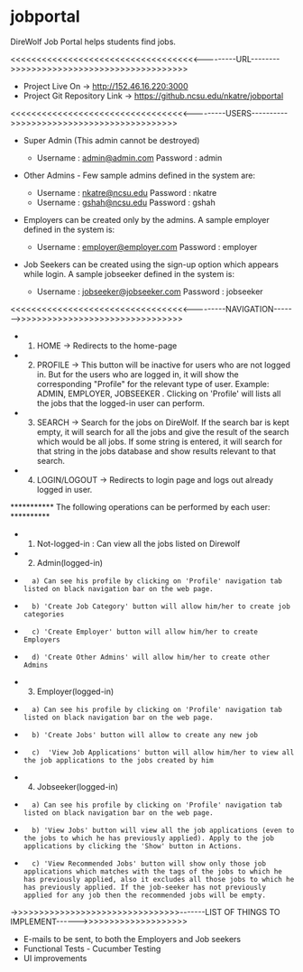 jobportal
=========

DireWolf Job Portal helps students find jobs.

<<<<<<<<<<<<<<<<<<<<<<<<<<<<<<<<<<<<---------URL-------->>>>>>>>>>>>>>>>>>>>>>>>>>>>>>>>>>
- Project Live On -> http://152.46.16.220:3000
- Project Git Repository Link ->  https://github.ncsu.edu/nkatre/jobportal

<<<<<<<<<<<<<<<<<<<<<<<<<<<<<<<<<<---------USERS---------->>>>>>>>>>>>>>>>>>>>>>>>>>>>>>>>
- Super Admin (This admin cannot be destroyed) 
  - Username : admin@admin.com Password : admin

- Other Admins - Few sample admins defined in the system are:
  - Username : nkatre@ncsu.edu Password : nkatre 
  - Username : gshah@ncsu.edu Password : gshah 

- Employers can be created only by the admins. A sample employer defined in the system is:
  - Username : employer@employer.com Password : employer 

- Job Seekers can be created using the sign-up option which appears while login. A sample jobseeker defined in the system is:
  - Username : jobseeker@jobseeker.com Password : jobseeker
 

<<<<<<<<<<<<<<<<<<<<<<<<<<<<<<<<<<---------NAVIGATION------->>>>>>>>>>>>>>>>>>>>>>>>>>>>>>>>

- 1) HOME -> Redirects to the home-page
- 2) PROFILE -> This button will be inactive for users who are not logged in.
   But for the users who are logged in, it will show the corresponding "Profile" for the relevant type of user.
   Example: ADMIN, EMPLOYER, JOBSEEKER . Clicking on 'Profile' will lists all the jobs that the logged-in user can perform.
- 3) SEARCH -> Search for the jobs on DireWolf. If the search bar is kept empty, it will search for all the jobs and give the result of the search which would be all jobs.
   If some string is entered, it will search for that string in the jobs database and show results relevant to that search.
- 4) LOGIN/LOGOUT -> Redirects to login page and logs out already logged in user.

*********** The following operations can be performed by each user: **********

- 1) Not-logged-in : Can view all the jobs listed on Direwolf
- 2) Admin(logged-in)
 -       a) Can see his profile by clicking on 'Profile' navigation tab listed on black navigation bar on the web page.
 -       b) 'Create Job Category' button will allow him/her to create job categories
 -       c) 'Create Employer' button will allow him/her to create Employers
 -       d) 'Create Other Admins' will allow him/her to create other Admins
- 3) Employer(logged-in)
 -       a) Can see his profile by clicking on 'Profile' navigation tab listed on black navigation bar on the web page.
 -       b) 'Create Jobs' button will allow to create any new job
 -       c)  'View Job Applications' button will allow him/her to view all the job applications to the jobs created by him
- 4) Jobseeker(logged-in)
 -       a) Can see his profile by clicking on 'Profile' navigation tab listed on black navigation bar on the web page.
 -       b) 'View Jobs' button will view all the job applications (even to the jobs to which he has previously applied). Apply to the job applications by clicking the 'Show' button in Actions.
 -       c) 'View Recommended Jobs' button will show only those job applications which matches with the tags of the jobs to which he has previously applied, also it excludes all those jobs to which he has previously applied. If the job-seeker has not previously applied for any job then the recommended jobs will be empty.


->>>>>>>>>>>>>>>>>>>>>>>>>>>>>>>>-------LIST OF THINGS TO IMPLEMENT------>>>>>>>>>>>>>>>>>>>>

-  E-mails to be sent, to both the Employers and Job seekers
-  Functional Tests - Cucumber Testing
-  UI improvements


